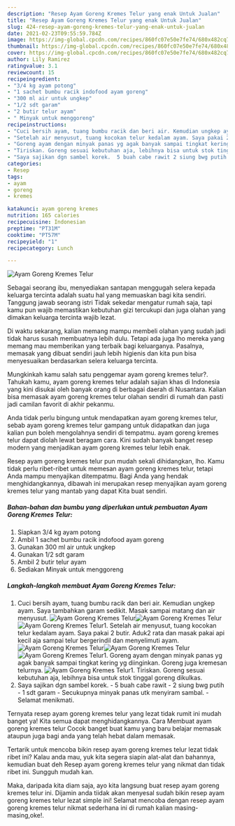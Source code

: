 ```yaml
---
description: "Resep Ayam Goreng Kremes Telur yang enak Untuk Jualan"
title: "Resep Ayam Goreng Kremes Telur yang enak Untuk Jualan"
slug: 424-resep-ayam-goreng-kremes-telur-yang-enak-untuk-jualan
date: 2021-02-23T09:55:59.784Z
image: https://img-global.cpcdn.com/recipes/860fc07e50e7fe74/680x482cq70/ayam-goreng-kremes-telur-foto-resep-utama.jpg
thumbnail: https://img-global.cpcdn.com/recipes/860fc07e50e7fe74/680x482cq70/ayam-goreng-kremes-telur-foto-resep-utama.jpg
cover: https://img-global.cpcdn.com/recipes/860fc07e50e7fe74/680x482cq70/ayam-goreng-kremes-telur-foto-resep-utama.jpg
author: Lily Ramirez
ratingvalue: 3.1
reviewcount: 15
recipeingredient:
- "3/4 kg ayam potong"
- "1 sachet bumbu racik indofood ayam goreng"
- "300 ml air untuk ungkep"
- "1/2 sdt garam"
- "2 butir telur ayam"
- " Minyak untuk menggoreng"
recipeinstructions:
- "Cuci bersih ayam, tuang bumbu racik dan beri air. Kemudian ungkep ayam. Saya tambahkan garam sedikit. Masak sampai matang dan air menyusut."
- "Setelah air menyusut, tuang kocokan telur kedalam ayam. Saya pakai 2 butir. Aduk2 rata dan masak pakai api kecil aja sampai telur bergerindil dan menyelimuti ayam."
- "Goreng ayam dengan minyak panas yg agak banyak sampai tingkat kering yg diinginkan. Goreng juga kremesan telurnya."
- "Tiriskan. Goreng sesuai kebutuhan aja, lebihnya bisa untuk stok tinggal goreng dikulkas."
- "Saya sajikan dgn sambel korek.  5 buah cabe rawit 2 siung bwg putih 1 sdt garam Secukupnya minyak panas utk menyiram sambal.  Selamat menikmati."
categories:
- Resep
tags:
- ayam
- goreng
- kremes

katakunci: ayam goreng kremes 
nutrition: 165 calories
recipecuisine: Indonesian
preptime: "PT31M"
cooktime: "PT57M"
recipeyield: "1"
recipecategory: Lunch

---
```



![Ayam Goreng Kremes Telur](https://img-global.cpcdn.com/recipes/860fc07e50e7fe74/680x482cq70/ayam-goreng-kremes-telur-foto-resep-utama.jpg)

Sebagai seorang ibu, menyediakan santapan menggugah selera kepada keluarga tercinta adalah suatu hal yang memuaskan bagi kita sendiri. Tanggung jawab seorang istri Tidak sekedar mengatur rumah saja, tapi kamu pun wajib memastikan kebutuhan gizi tercukupi dan juga olahan yang dimakan keluarga tercinta wajib lezat.

Di waktu  sekarang, kalian memang mampu membeli olahan yang sudah jadi tidak harus susah membuatnya lebih dulu. Tetapi ada juga lho mereka yang memang mau memberikan yang terbaik bagi keluarganya. Pasalnya, memasak yang dibuat sendiri jauh lebih higienis dan kita pun bisa menyesuaikan berdasarkan selera keluarga tercinta. 



Mungkinkah kamu salah satu penggemar ayam goreng kremes telur?. Tahukah kamu, ayam goreng kremes telur adalah sajian khas di Indonesia yang kini disukai oleh banyak orang di berbagai daerah di Nusantara. Kalian bisa memasak ayam goreng kremes telur olahan sendiri di rumah dan pasti jadi camilan favorit di akhir pekanmu.

Anda tidak perlu bingung untuk mendapatkan ayam goreng kremes telur, sebab ayam goreng kremes telur gampang untuk didapatkan dan juga kalian pun boleh mengolahnya sendiri di tempatmu. ayam goreng kremes telur dapat diolah lewat beragam cara. Kini sudah banyak banget resep modern yang menjadikan ayam goreng kremes telur lebih enak.

Resep ayam goreng kremes telur pun mudah sekali dihidangkan, lho. Kamu tidak perlu ribet-ribet untuk memesan ayam goreng kremes telur, tetapi Anda mampu menyajikan ditempatmu. Bagi Anda yang hendak menghidangkannya, dibawah ini merupakan resep menyajikan ayam goreng kremes telur yang mantab yang dapat Kita buat sendiri.

<!--inarticleads1-->

##### Bahan-bahan dan bumbu yang diperlukan untuk pembuatan Ayam Goreng Kremes Telur:

1. Siapkan 3/4 kg ayam potong
1. Ambil 1 sachet bumbu racik indofood ayam goreng
1. Gunakan 300 ml air untuk ungkep
1. Gunakan 1/2 sdt garam
1. Ambil 2 butir telur ayam
1. Sediakan  Minyak untuk menggoreng




<!--inarticleads2-->

##### Langkah-langkah membuat Ayam Goreng Kremes Telur:

1. Cuci bersih ayam, tuang bumbu racik dan beri air. Kemudian ungkep ayam. Saya tambahkan garam sedikit. Masak sampai matang dan air menyusut.
<img src="https://img-global.cpcdn.com/steps/e68af6a404215f7f/160x128cq70/ayam-goreng-kremes-telur-langkah-memasak-1-foto.jpg" alt="Ayam Goreng Kremes Telur"><img src="https://img-global.cpcdn.com/steps/18ace4adc789508f/160x128cq70/ayam-goreng-kremes-telur-langkah-memasak-1-foto.jpg" alt="Ayam Goreng Kremes Telur"><img src="https://img-global.cpcdn.com/steps/999a5b28d27f36ec/160x128cq70/ayam-goreng-kremes-telur-langkah-memasak-1-foto.jpg" alt="Ayam Goreng Kremes Telur">1. Setelah air menyusut, tuang kocokan telur kedalam ayam. Saya pakai 2 butir. Aduk2 rata dan masak pakai api kecil aja sampai telur bergerindil dan menyelimuti ayam.
<img src="https://img-global.cpcdn.com/steps/75f20d47f591d89c/160x128cq70/ayam-goreng-kremes-telur-langkah-memasak-2-foto.jpg" alt="Ayam Goreng Kremes Telur"><img src="https://img-global.cpcdn.com/steps/af88ed7640f0acc7/160x128cq70/ayam-goreng-kremes-telur-langkah-memasak-2-foto.jpg" alt="Ayam Goreng Kremes Telur"><img src="https://img-global.cpcdn.com/steps/19658f592539b23e/160x128cq70/ayam-goreng-kremes-telur-langkah-memasak-2-foto.jpg" alt="Ayam Goreng Kremes Telur">1. Goreng ayam dengan minyak panas yg agak banyak sampai tingkat kering yg diinginkan. Goreng juga kremesan telurnya.
<img src="https://img-global.cpcdn.com/steps/dd67c383e416a5b2/160x128cq70/ayam-goreng-kremes-telur-langkah-memasak-3-foto.jpg" alt="Ayam Goreng Kremes Telur">1. Tiriskan. Goreng sesuai kebutuhan aja, lebihnya bisa untuk stok tinggal goreng dikulkas.
1. Saya sajikan dgn sambel korek.  - 5 buah cabe rawit - 2 siung bwg putih - 1 sdt garam - Secukupnya minyak panas utk menyiram sambal.  - Selamat menikmati.




Ternyata resep ayam goreng kremes telur yang lezat tidak rumit ini mudah banget ya! Kita semua dapat menghidangkannya. Cara Membuat ayam goreng kremes telur Cocok banget buat kamu yang baru belajar memasak ataupun juga bagi anda yang telah hebat dalam memasak.

Tertarik untuk mencoba bikin resep ayam goreng kremes telur lezat tidak ribet ini? Kalau anda mau, yuk kita segera siapin alat-alat dan bahannya, kemudian buat deh Resep ayam goreng kremes telur yang nikmat dan tidak ribet ini. Sungguh mudah kan. 

Maka, daripada kita diam saja, ayo kita langsung buat resep ayam goreng kremes telur ini. Dijamin anda tiidak akan menyesal sudah bikin resep ayam goreng kremes telur lezat simple ini! Selamat mencoba dengan resep ayam goreng kremes telur nikmat sederhana ini di rumah kalian masing-masing,oke!.

